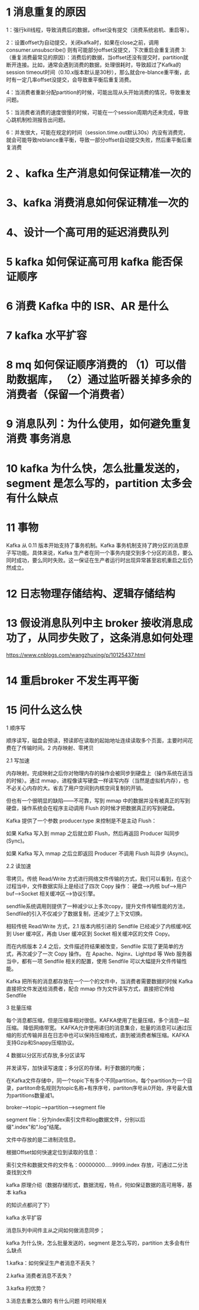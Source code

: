 # 1 消息重复的原因

1：强行kill线程，导致消费后的数据，offset没有提交（消费系统宕机、重启等）。

2：设置offset为自动提交，关闭kafka时，如果在close之前，调用 consumer.unsubscribe() 则有可能部分offset没提交，下次重启会重复消费
3:（重复消费最常见的原因）：消费后的数据，当offset还没有提交时，partition就断开连接。比如，通常会遇到消费的数据，处理很耗时，导致超过了Kafka的session timeout时间（0.10.x版本默认是30秒），那么就会re-blance重平衡，此时有一定几率offset没提交，会导致重平衡后重复消费。

4：当消费者重新分配partition的时候，可能出现从头开始消费的情况，导致重发问题。

5：当消费者消费的速度很慢的时候，可能在一个session周期内还未完成，导致心跳机制检测报告出问题。

6：并发很大，可能在规定的时间（session.time.out默认30s）内没有消费完，就会可能导致reblance重平衡，导致一部分offset自动提交失败，然后重平衡后重复消费


# 2 、kafka 生产消息如何保证精准一次的

#  3、kafka 消费消息如何保证精准一次的

# 4、设计一个高可用的延迟消费队列



# 5 kafka 如何保证高可用 kafka 能否保证顺序

# 6 消费 Kafka 中的 ISR、AR 是什么

# 7 kafka 水平扩容

# 8 mq 如何保证顺序消费的 （1）可以借助数据库， （2）通过监听器关掉多余的消费者（保留一个消费者）
# 9 消息队列：为什么使用，如何避免重复消费 事务消息

# 10 kafka 为什么快，怎么批量发送的，segment 是怎么写的，partition 太多会有什么缺点

# 11  事物
Kafka 从 0.11 版本开始支持了事务机制。Kafka 事务机制支持了跨分区的消息原子写功能。具体来说，Kafka 生产者在同一个事务内提交到多个分区的消息，要么同时成功，要么同时失败。这一保证在生产者运行时出现异常甚至宕机重启之后仍然成立。

# 12 日志物理存储结构、逻辑存储结构

# 13 假设消息队列中主 broker 接收消息成功了，从同步失败了，这条消息如何处理

https://www.cnblogs.com/wangzhuxing/p/10125437.html
 

# 14 重启broker 不发生再平衡

# 15 问什么这么快

1 顺序写

顺序读写，磁盘会预读，预读即在读取的起始地址连续读取多个页面，主要时间花费在了传输时间。2 内存映射、零拷贝

2.1 写加速

内存映射。完成映射之后你对物理内存的操作会被同步到硬盘上（操作系统在适当的时候）。通过 mmap，进程像读写硬盘一样读写内存（当然是虚拟机内存），也不必关心内存的大。省去了用户空间到内核空间复制的开销。

但也有一个很明显的缺陷——不可靠，写到 mmap 中的数据并没有被真正的写到硬盘，操作系统会在程序主动调用 Flush 的时候才把数据真正的写到硬盘。

Kafka 提供了一个参数 producer.type 来控制是不是主动 Flush：

如果 Kafka 写入到 mmap 之后就立即 Flush，然后再返回 Producer 叫同步 (Sync)。

如果 Kafka 写入 mmap 之后立即返回 Producer 不调用 Flush 叫异步 (Async)。

2.2 读加速

零拷贝。传统 Read/Write 方式进行网络文件传输的方式，我们可以看到，在这个过程当中，文件数据实际上是经过了四次 Copy 操作：
硬盘—>内核 buf—>用户 buf—>Socket 相关缓冲区—>协议引擎。

sendfile系统调用则提供了一种减少以上多次copy，提升文件传输性能的方法， Sendfile的引入不仅减少了数据复制，还减少了上下文切换。

相较传统 Read/Write 方式，2.1 版本内核引进的 Sendfile 已经减少了内核缓冲区到 User 缓冲区，再由 User 缓冲区到 Socket 相关缓冲区的文件 Copy。

而在内核版本 2.4 之后，文件描述符结果被改变，Sendfile 实现了更简单的方式，再次减少了一次 Copy 操作。
在 Apache、Nginx、Lighttpd 等 Web 服务器当中，都有一项 Sendfile 相关的配置，使用 Sendfile 可以大幅提升文件传输性能。

Kafka 把所有的消息都存放在一个一个的文件中，当消费者需要数据的时候 Kafka 直接把文件发送给消费者，配合 mmap 作为文件读写方式，直接把它传给 Sendfile

3 批量压缩

每个消息都压缩，但是压缩率相对很低。KAFKA使用了批量压缩，多个消息一起压缩。 降低网络带宽。
KAFKA允许使用递归的消息集合，批量的消息可以通过压缩的形式传输并且在日志中也可以保持压缩格式，直到被消费者解压缩。KAFKA支持Gzip和Snappy压缩协议。

4 数据以分区形式存放,多分区读写 

并发读写，加快读写速度；多分区的存储，利于数据的均衡；

在Kafka文件存储中，同一个topic下有多个不同partition，每个partition为一个目录，partiton命名规则为topic名称+有序序号，partiton序号从0开始，序号最大值为partitions数量减1。

broker-->topic-->partition-->segment file

segment file：分为index索引文件和log数据文件，分别以后缀".index"和“.log”结尾。

文件中存放的是二进制流信息。

根据Offset如何快速定位到读取的信息：

索引文件和数据文件的文件名：00000000.....9999.index 存放，可通过二分法查找到文件

kafka 原理介绍（数据存储形式，数据流程，特点，何如保证数据的高可用等，基本 kafka 

的知识点都问了下）

kafka 水平扩容

消息队列中间件主从之间如何做消息同步；

kafka 为什么快，怎么批量发送的，segment 是怎么写的，partition 太多会有什么缺点





1.kafka：如何保证生产者消息不丢失？ 

2.kafka 消费者消息不丢失？ 

3.kafka 的优势？



3.消息去重怎么做的 有什么问题 时间轮相关
